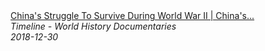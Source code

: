 <!--2024-07-21 00:18:13-->
<div class="yb">
  <a class="nodecor" href="/index.html?istoriya/chinas_struggle_to_survive_during_world_war_ii_chinas_forgotten_war_timeline">
    <img class="preview" data-videoid="z54akiD10gA" src="https://i.ytimg.com/vi/z54akiD10gA/hqdefault.jpg" align="middle" alt="">
  </a>
  <div class="inlbl text">
    <a class="nodecor" href="/index.html?istoriya/chinas_struggle_to_survive_during_world_war_ii_chinas_forgotten_war_timeline">China's Struggle To Survive During World War II | China's...</a><br>
    <i class="smaller2">Timeline - World History Documentaries</i><br>
    <i class="smaller3">2018-12-30</i>
  </div>
</div>
